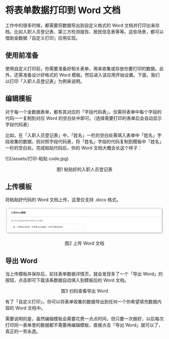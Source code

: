 # 将表单数据打印到 Word 文档

工作中的很多时候，都需要将数据导出到自定义格式的 Word 文档并打印出来存档，比如入职人员登记表、第三方检测报告、居民信息表等等。这些场景，都可以借助金数据「自定义打印」应用实现。

## 使用前准备

使用自定义打印前，你需要准备好相关表单，用来收集或存放你要打印的数据。此外，还需准备设计好格式的 Word 模板。然后进入该应用开始设置。下面，我们以打印「入职人员登记表」为例来说明。

## 编辑模板

对于每一个金数据表单，都有其对应的「字段代码表」，仅需将表单中每个字段的代码一一复制到对应 Word 的空白处中即可。（选择需要打印的表单后会自动显示字段代码表）

比如，在「入职人员登记表」中，「姓名」一栏的空白处需填入表单中「姓名」字段收集的数据，则对照字段代码表，将「姓名」字段的代码复制到模板中「姓名」一栏的空白处。完成粘贴代码后，你的 Word 文档大概会长这个样子：

![](/assets/打印-粘贴 code.jpg)

<center>图1 粘贴好的入职人员登记表</center>

## 上传模板

将粘贴好代码的 Word 文档上传，这里仅支持 .docx 格式。

![](/assets/打印-上传文档.jpg)

<center>图2 上传 Word 文档</center>

## 导出 Word

当上传模板并保存后，前往表单数据详情页，就会发现多了一个「导出 Word」的按钮，点击即可下载该条数据自动填入到模板后的 Word 文档。


<center>图3 扫码查看导出 Word</center>

有了「自定义打印」，你可以将表单收集的数据导出到任何一个你希望填充数据内容的 Word 文档中。

需要说明的是，虽然编辑模板会需要花费一点点时间，但只要一次做好，以后每次打印同一表单里的数据都不需要再编辑模板，直接点击「导出 Word」就可以了，真正的一劳永逸。
